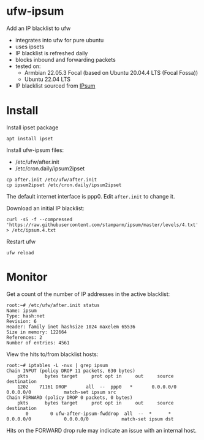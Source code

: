 # ufw-ipsum
Add an IP blacklist to ufw
* integrates into ufw for pure ubuntu
* uses ipsets
* IP blacklist is refreshed daily
* blocks inbound and forwarding packets
* tested on:
  * Armbian 22.05.3 Focal (based on Ubuntu 20.04.4 LTS (Focal Fossa))
  * Ubuntu 22.04 LTS
* IP blacklist sourced from [IPsum](https://github.com/stamparm/ipsum)

# Install
Install ipset package
```
apt install ipset
```

Install ufw-ipsum files:
* /etc/ufw/after.init
* /etc/cron.daily/ipsum2ipset
```
cp after.init /etc/ufw/after.init
cp ipsum2ipset /etc/cron.daily/ipsum2ipset
```

The default internet interface is ppp0. Edit ```after.init``` to change it.

Download an initial IP blacklist:
```
curl -sS -f --compressed 'https://raw.githubusercontent.com/stamparm/ipsum/master/levels/4.txt' > /etc/ipsum.4.txt
```
Restart ufw
```
ufw reload
```

# Monitor
Get a count of the number of IP addresses in the active blacklist:
```
root:~# /etc/ufw/after.init status
Name: ipsum
Type: hash:net
Revision: 6
Header: family inet hashsize 1024 maxelem 65536
Size in memory: 122664
References: 2
Number of entries: 4561
```
View the hits to/from blacklist hosts:
```
root:~# iptables -L -nvx | grep ipsum
Chain INPUT (policy DROP 11 packets, 630 bytes)
    pkts      bytes target     prot opt in     out     source               destination
    1202    71161 DROP       all  --  ppp0   *       0.0.0.0/0            0.0.0.0/0            match-set ipsum src
Chain FORWARD (policy DROP 0 packets, 0 bytes)
    pkts      bytes target     prot opt in     out     source               destination
       0        0 ufw-after-ipsum-fwddrop  all  --  *      *       0.0.0.0/0            0.0.0.0/0            match-set ipsum dst
```
Hits on the FORWARD drop rule may indicate an issue with an internal host.
